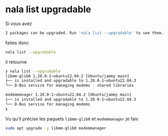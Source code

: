 # nala list upgradable

Si vous avez

```bash
2 packages can be upgraded. Run 'nala list --upgradable' to see them.
```

faites donc

```bash
nala list --upgradable
```

il retourne

```bash
❯ nala list --upgradable
libmm-glib0 1.20.0-1~ubuntu22.04.2 [Ubuntu/jammy main]
├── is installed and upgradable to 1.20.0-1~ubuntu22.04.3
└── D-Bus service for managing modems - shared libraries

modemmanager 1.20.0-1~ubuntu22.04.2 [Ubuntu/jammy main]
├── is installed and upgradable to 1.20.0-1~ubuntu22.04.3
└── D-Bus service for managing modems
❯
```

Vu qu'il précise les paquets `libmm-glib0` et `modemmanager` je fais

```bash
sudo apt upgrade -y libmm-glib0 modemmanager
```
